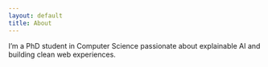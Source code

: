 ```yaml
---
layout: default
title: About
---
```

<p>I’m a PhD student in Computer Science passionate about explainable AI and building clean web experiences.</p>
